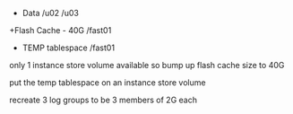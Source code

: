 + Data
/u02 
/u03

+Flash Cache - 40G
/fast01

+ TEMP tablespace
/fast01

only 1 instance store volume available so bump up flash cache size to 40G

put the temp tablespace on an instance store volume

recreate 3 log groups to be 3 members of 2G each
